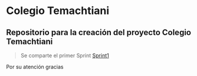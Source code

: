 # Colegio Temachtiani

## Repositorio para la creación del proyecto Colegio Temachtiani

> Se comparte el primer Sprint
[Sprint1](https://github.com/Lflores2022/Colegio-Tamachtliani/blob/main/documentos/sprint_1.pdf)

Por su atención gracias
